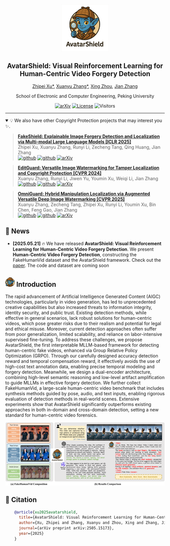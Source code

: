 <div align="center">
<img src="./assets/logo.png" alt="Image Alt Text" width="150" height="150">
<h2> AvatarShield: Visual Reinforcement Learning for Human-Centric Video Forgery Detection </h2>
<!-- <h4> CVPR 2024 </h4> -->
  
[Zhipei Xu*](https://villa.jianzhang.tech/people/zhipei-xu-%E5%BE%90%E5%BF%97%E6%B2%9B/), [Xuanyu Zhang*](https://xuanyuzhang21.github.io/), [Xing Zhou](https://github.com/zhipeixu/AvatarShield), [Jian Zhang](https://jianzhang.tech/)

School of Electronic and Computer Engineering, Peking University



[![arXiv](https://img.shields.io/badge/Arxiv-2505.15173-b31b1b.svg?logo=arXiv)](https://arxiv.org/abs/2505.15173) 
[![License](https://img.shields.io/badge/License-Apache%202.0-yellow)](https://github.com/zhipeixu/AvatarShield/blob/main/LICENSE) 
![Visitors](https://visitor-badge.laobi.icu/badge?page_id=zhipeixu.AvatarShield)

</div>


---


<details open><summary>💡 We also have other Copyright Protection projects that may interest you ✨. </summary><p>
<!--  may -->

> [**FakeShield: Explainable Image Forgery Detection and Localization via Multi-modal Large Language Models [ICLR 2025]**](https://arxiv.org/abs/2410.02761) <br>
> Zhipei Xu, Xuanyu Zhang, Runyi Li, Zecheng Tang, Qing Huang, Jian Zhang <br>
[![github](https://img.shields.io/badge/-Github-black?logo=github)](https://github.com/zhipeixu/FakeShield)  [![github](https://img.shields.io/github/stars/zhipeixu/FakeShield.svg?style=social)](https://github.com/zhipeixu/FakeShield) [![arXiv](https://img.shields.io/badge/Arxiv-2404.16824-b31b1b.svg?logo=arXiv)](https://arxiv.org/pdf/2410.02761) <br>

> [**EditGuard: Versatile Image Watermarking for Tamper Localization and Copyright Protection [CVPR 2024]**](https://arxiv.org/abs/2312.08883) <br>
> Xuanyu Zhang, Runyi Li, Jiwen Yu, Youmin Xu, Weiqi Li, Jian Zhang <br>
[![github](https://img.shields.io/badge/-Github-black?logo=github)](https://github.com/xuanyuzhang21/EditGuard)  [![github](https://img.shields.io/github/stars/xuanyuzhang21/EditGuard.svg?style=social)](https://github.com/xuanyuzhang21/EditGuard) [![arXiv](https://img.shields.io/badge/Arxiv-2312.08883-b31b1b.svg?logo=arXiv)](https://arxiv.org/abs/2312.08883) <br>

> [**OmniGuard: Hybrid Manipulation Localization via Augmented Versatile Deep Image Watermarking [CVPR 2025]**](https://arxiv.org/abs/2412.01615) <br>
> Xuanyu Zhang, Zecheng Tang, Zhipei Xu, Runyi Li, Youmin Xu, Bin Chen, Feng Gao, Jian Zhang <br>
[![github](https://img.shields.io/badge/-Github-black?logo=github)](https://github.com/xuanyuzhang21/EditGuard)  [![github](https://img.shields.io/github/stars/xuanyuzhang21/OmniGuard.svg?style=social)](https://github.com/xuanyuzhang21/OmniGuard) [![arXiv](https://img.shields.io/badge/Arxiv-2412.01615-b31b1b.svg?logo=arXiv)](https://arxiv.org/abs/2412.01615) <br>

</p></details>


## 📰 News
* **[2025.05.21]**  🔥 We have released **AvatarShield: Visual Reinforcement Learning for Human-Centric Video Forgery Detection**. We present **Human-Centric Video Forgery Detection**, constructing the FakeHumanVid dataset and the AvatarShield framework. Check out the [paper](https://arxiv.org/abs/2505.15173). The code and dataset are coming soon


## <img src="./assets/small_logo.png" alt="Image Alt Text" width="30" height="30"> Introduction

The rapid advancement of Artificial Intelligence Generated Content (AIGC) technologies, particularly in video generation, has led to unprecedented creative capabilities but also increased threats to information integrity, identity security, and public trust. Existing detection methods, while effective in general scenarios, lack robust solutions for human-centric videos, which pose greater risks due to their realism and potential for legal and ethical misuse. Moreover, current detection approaches often suffer from poor generalization, limited scalability, and reliance on labor-intensive supervised fine-tuning. To address these challenges, we propose AvatarShield, the first interpretable MLLM-based framework for detecting human-centric fake videos, enhanced via Group Relative Policy Optimization (GRPO). Through our carefully designed accuracy detection reward and temporal compensation reward, it effectively avoids the use of high-cost text annotation data, enabling precise temporal modeling and forgery detection. Meanwhile, we design a dual-encoder architecture, combining high-level semantic reasoning and low-level artifact amplification to guide MLLMs in effective forgery detection. We further collect FakeHumanVid, a large-scale human-centric video benchmark that includes synthesis methods guided by pose, audio, and text inputs, enabling rigorous evaluation of detection methods in real-world scenes. Extensive experiments show that AvatarShield significantly outperforms existing approaches in both in-domain and cross-domain detection, setting a new standard for human-centric video forensics.

![alt text](assets/teasor.png)



## 📜 Citation

```bibtex
    @article{xu2025avatarshield,
      title={AvatarShield: Visual Reinforcement Learning for Human-Centric Video Forgery Detection},
      author={Xu, Zhipei and Zhang, Xuanyu and Zhou, Xing and Zhang, Jian},
      journal={arXiv preprint arXiv:2505.15173},
      year={2025}
    }
```


